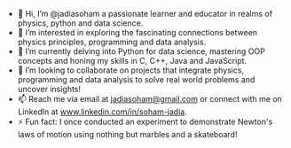 - 👋 Hi, I’m @jadiasoham a passionate learner and educator in realms of physics, python and data science.
- 👀 I’m interested in exploring the fascinating connections between physics principles, programming and data analysis.
- 🌱 I’m currently delving into Python for data science, mastering OOP concepts and honing my skills in C, C++, Java and JavaScript.
- 💞️ I’m looking to collaborate on projects that integrate physics, programming and data analysis to solve real world problems and uncover insights!
- 📫 Reach me via email at jadiasoham@gmail.com or connect with me on LinkedIn at www.linkedin.com/in/soham-jadia. 
- ⚡ Fun fact: I once conducted an experiment to demonstrate Newton's laws of motion using nothing but marbles and a skateboard!

<!---
jadiasoham/jadiasoham is a ✨ special ✨ repository because its `README.md` (this file) appears on your GitHub profile.
You can click the Preview link to take a look at your changes.
--->
